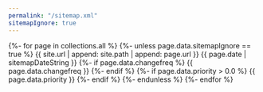 ```yaml
---
permalink: "/sitemap.xml"
sitemapIgnore: true
---
```

<?xml version="1.0" encoding="UTF-8"?>
<urlset xmlns="http://www.sitemaps.org/schemas/sitemap/0.9">
{%- for page in collections.all %}
{%- unless page.data.sitemapIgnore == true %}
  <url>
    <loc>{{ site.url | append: site.path | append: page.url }}</loc>
    <lastmod>{{ page.date | sitemapDateString }}</lastmod>
    {%- if page.data.changefreq %}
    <changefreq>{{ page.data.changefreq }}</changefreq>
    {%- endif %}
    {%- if page.data.priority > 0.0 %}
    <priority>{{ page.data.priority }}</priority>
    {%- endif %}
  </url>
{%- endunless %}
{%- endfor %}
</urlset>
